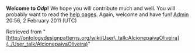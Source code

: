 __Welcome to _Odp_!__ We hope you will contribute much and well. 
You will probably want to read the [help pages](http://ontologydesignpatterns.org/wiki/Help:Contents "Help:Contents"). Again, welcome and have fun! [Admin](../User/ValentinaPresutti "User:ValentinaPresutti") 20:56, 2 February 2011 (UTC)





Retrieved from "[http://ontologydesignpatterns.org/wiki/User\_talk:AlcionepaivaOliveira](../User_talk/AlcionepaivaOliveira)"